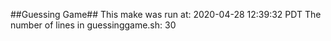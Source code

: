 ##Guessing Game##
This make was run at: 
2020-04-28 12:39:32 PDT
The number of lines in guessinggame.sh: 
30
